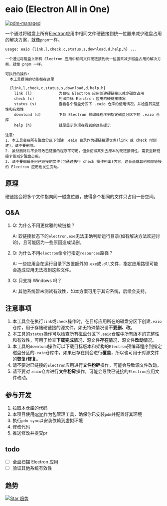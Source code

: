 # eaio (Electron All in One)

[![pdm-managed](https://img.shields.io/badge/pdm-managed-blueviolet)](https://pdm.fming.dev)

一个通过将磁盘上所有[Electron](https://github.com/electron/electron)应用中相同文件硬链接到统一位置来减少磁盘占用的解决方案，就像`pnpm`一样。

```text
usage: eaio {link,l,check,c,status,s,download,d,help,h} ...

一个通过将磁盘上所有 Electron 应用中相同文件硬链接到统一位置来减少磁盘占用的解决方案，就像 pnpm 一样。

可执行的操作:
  本工具提供的功能都在这里

  {link,l,check,c,status,s,download,d,help,h}
    link (l)            为目标 Electron 应用创建硬链接以减少磁盘占用
    check (c)           列出目标 Electron 应用的硬链接情况
    status (s)          查看各个磁盘分区下 .eaio 仓库的使用情况，并检查其完整性和有效性
    download (d)        下载 Electron 预编译程序到指定磁盘分区下的 .eaio 仓库
    help (h)            就是显示你现在看到的这些提示

注意:
1. 本工具会在所有磁盘分区下创建 .eaio 目录作为硬链接源仓库(link 或 check 时创建)，请不要删除。
2. 虽然删除后不会导致已链接的程序不可用，但会使得其失去原本的硬链接特性，需要重新链接才能减少磁盘占用。
3. 请不要编辑任何已链接的文件(可通过执行 check 操作列出)内容，这会造成其他相同链接的 Electron 应用也发生变动。
```

## 原理

硬链接会将多个文件指向同一磁盘位置，使得多个相同的文件只占用一份空间。

## Q&A

1. Q: 为什么不用更优雅的软链接？

   A: 软链接状态下的`electron.exe`无法正确判断运行目录(如有解决方法欢迎讨论)，且可能因为一些原因造成误删。
2. Q: 为什么不用`electron`命令行指定`resources`路径？

   A: 一些应用会在运行目录下放置额外的`.exe`或`.dll`文件，指定应用路径可能会造成应用无法找到这些文件。
3. Q: 只支持 Windows 吗？

   A: 其他系统暂未测试有效性，如本方案可用于其它系统，后续会支持。

## 注意事项

1. 本工具会在执行`link`或`check`操作时，在目标应用所在的磁盘分区下创建`.eaio`仓库，用于存储硬链接的源文件，如无特殊情况请**不要删、改**。
2. 本工具的`status`操作可以检查所有磁盘分区下`.eaio`仓库中所有版本的完整性和有效性，可用于检查**下载完成**情况、源文件**存在**情况、源文件**改动**情况。
3. 本工具的`download`操作可以下载目标版本和架构的`Electron`预编译程序到指定磁盘分区的`.eaio`仓库中，如果已存在则会进行**覆盖**，所以也可用于对源文件的**恢复/修复**。
4. 请不要对已链接的`Electron`应用进行**文件粉碎**操作，可能会导致源文件改动。
5. 请不要对`.eaio`仓库进行**文件粉碎**操作，可能会导致已链接的`Electron`应用文件改动。

## 参与开发

1. 拉取本仓库的代码
2. 本项目使用[pdm](https://github.com/pdm-project/pdm)作为包管理工具，确保你已安装`pdm`并配置好其环境
3. 执行`pdm sync`以安装依赖到虚拟环境
4. 修改代码
5. 推送修改并提交pr

## todo

- [ ] 全盘扫描 Electron 应用
- [ ] 验证其他系统有效性

## 趋势

[![Star 趋势](https://api.star-history.com/svg?repos=WankkoRee/eaio&type=Timeline)](https://seladb.github.io/StarTrack-js/#/preload?r=WankkoRee,eaio)
